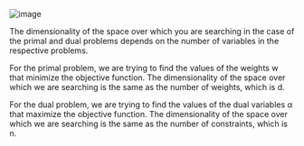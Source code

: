 ![image](https://user-images.githubusercontent.com/89120960/232234887-85adf94e-d6a8-41be-adea-85f687fc4189.png)



<p>
The dimensionality of the space over which you are searching in the case of the primal and dual problems depends on the number of variables in the respective problems.

For the primal problem, we are trying to find the values of the weights w that minimize the objective function. The dimensionality of the space over which we are searching is the same as the number of weights, which is d.

For the dual problem, we are trying to find the values of the dual variables α that maximize the objective function. The dimensionality of the space over which we are searching is the same as the number of constraints, which is n.
</p>
